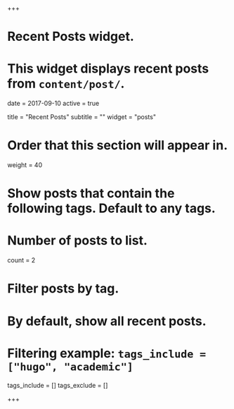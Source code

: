+++
# Recent Posts widget.
# This widget displays recent posts from `content/post/`.

date = 2017-09-10
active = true

title = "Recent Posts"
subtitle = ""
widget = "posts"

# Order that this section will appear in.
weight = 40

# Show posts that contain the following tags. Default to any tags.

# Number of posts to list.
count = 2

# Filter posts by tag.
#  By default, show all recent posts.
#  Filtering example: `tags_include = ["hugo", "academic"]`
tags_include = []
tags_exclude = [] 

+++
